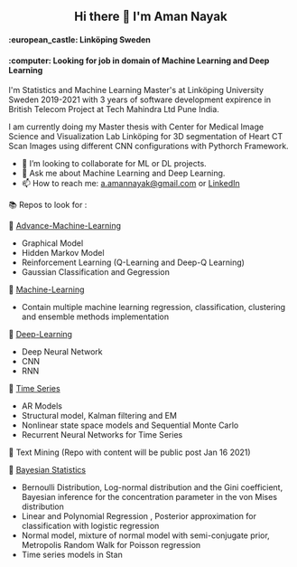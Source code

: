 <h2 align="center"> Hi there 👋 I'm Aman Nayak</h1>
<h4 align="left"> :european_castle: Linköping Sweden</h1>
<h4 align="left"> :computer: Looking for job in domain of Machine Learning and Deep Learning</h1>


I'm Statistics and Machine Learning Master's at Linköping University Sweden 2019-2021 with 3 years of software development expirence in British Telecom Project at Tech Mahindra Ltd Pune India. 

I am currently doing my Master thesis with Center for Medical Image Science and Visualization Lab Linköping for 3D segmentation of Heart CT Scan Images using different CNN configurations with Pythorch Framework. 

- 👯 I’m looking to collaborate for ML or DL projects.
- 💬 Ask me about Machine Learning and Deep Learning. 
- 📫 How to reach me: a.amannayak@gmail.com or [LinkedIn](https://www.linkedin.com/in/amannayak/)

:books: Repos to look for :

:pushpin: [Advance-Machine-Learning](https://github.com/amannayak/Advance-Machine-Learning.git)
* Graphical Model
* Hidden Markov Model
* Reinforcement Learning (Q-Learning and Deep-Q Learning)
* Gaussian Classification and Gegression

:pushpin: [Machine-Learning](https://github.com/amannayak/Machine-Learning.git)
* Contain multiple machine learning regression, classification, clustering and ensemble methods implementation

:pushpin: [Deep-Learning](https://github.com/amannayak/DeepLearning.git)
* Deep Neural Network
* CNN
* RNN

:pushpin: [Time Series](https://github.com/amannayak/Machine-Learning.git)

* AR Models
* Structural model, Kalman filtering and EM
* Nonlinear state space models and Sequential Monte Carlo
* Recurrent Neural Networks for Time Series


:pushpin: Text Mining (Repo with content will be public post Jan 16 2021)

:pushpin: [Bayesian Statistics](https://github.com/amannayak/Bayesian-Modeling.git)
* Bernoulli Distribution, Log-normal distribution and the Gini coefficient, Bayesian inference for the concentration parameter in the von Mises distribution
* Linear and Polynomial Regression , Posterior approximation for classification with logistic regression
* Normal model, mixture of normal model with semi-conjugate prior, Metropolis Random Walk for Poisson regression
* Time series models in Stan






